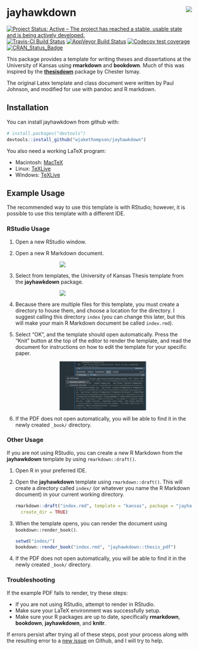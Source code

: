 
<!-- README.md is generated from README.Rmd. Please edit that file -->

# jayhawkdown <img src="man/figures/jayhawkdown.png" align="right" />

<!-- badges: start -->

[![Project Status: Active – The project has reached a stable, usable
state and is being actively
developed.](http://www.repostatus.org/badges/latest/active.svg)](http://www.repostatus.org/#active)
[![Travis-CI Build
Status](https://travis-ci.org/wjakethompson/jayhawkdown.svg?branch=master)](https://travis-ci.org/wjakethompson/jayhawkdown)
[![AppVeyor Build
Status](https://ci.appveyor.com/api/projects/status/github/wjakethompson/jayhawkdown?branch=master&svg=true)](https://ci.appveyor.com/project/wjakethompson/jayhawkdown)
[![Codecov test
coverage](https://codecov.io/gh/wjakethompson/jayhawkdown/branch/master/graph/badge.svg)](https://codecov.io/gh/wjakethompson/jayhawkdown?branch=master)
[![CRAN\_Status\_Badge](http://www.r-pkg.org/badges/version/jayhawkdown)](https://cran.r-project.org/package=jayhawkdown)
<!-- badges: end -->

This package provides a template for writing theses and dissertations at
the University of Kansas using **rmarkdown** and **bookdown**. Much of
this was inspired by the
[**thesisdown**](https://github.com/ismayc/thesisdown) package by
Chester Ismay.

The original Latex template and class document were written by Paul
Johnson, and modified for use with pandoc and R markdown.

## Installation

You can install jayhawkdown from github with:

``` r
# install.packages("devtools")
devtools::install_github("wjakethompson/jayhawkdown")
```

You also need a working LaTeX program:

  - Macintosh: [MacTeX](https://tug.org/mactex/mactex-download.html)
  - Linux:
    [TeXLive](https://www.tug.org/texlive/acquire-netinstall.html)
  - Windows: [TeXLive](https://www.tug.org/texlive/windows.html)

## Example Usage

The recommended way to use this template is with RStudio; however, it is
possible to use this template with a different IDE.

### RStudio Usage

1.  Open a new RStudio window.

2.  Open a new R Markdown document.
    
    <img src="README/rmarkdown.png" width="50%" style="display: block; margin: auto;" />

3.  Select from templates, the University of Kansas Thesis template from
    the **jayhawkdown** package.
    
    <img src="README/select-template.png" width="50%" style="display: block; margin: auto;" />

4.  Because there are multiple files for this template, you must create
    a directory to house them, and choose a location for the directory.
    I suggest calling this directory `index` (you can change this later,
    but this will make your main R Markdown document be called
    `index.rmd`).

5.  Select “OK”, and the template should open automatically. Press the
    “Knit” button at the top of the editor to render the template, and
    read the document for instructions on how to edit the template for
    your specific paper.
    
    <img src="README/knit.png" width="50%" style="display: block; margin: auto;" />

6.  If the PDF does not open automatically, you will be able to find it
    in the newly created `_book/` directory.

### Other Usage

If you are not using RStudio, you can create a new R Markdown from the
**jayhawkdown** template by using `rmarkdown::draft()`.

1.  Open R in your preferred IDE.

2.  Open the **jayhawkdown** template using `rmarkdown::draft()`. This
    will create a directory called `index/` (or whatever you name the R
    Markdown document) in your current working directory.
    
    ``` r
    rmarkdown::draft("index.rmd", template = "kansas", package = "jayhawkdown",
      create_dir = TRUE)
    ```

3.  When the template opens, you can render the document using
    `bookdown::render_book()`.
    
    ``` r
    setwd("index/")
    bookdown::render_book("index.rmd", "jayhawkdown::thesis_pdf")
    ```

4.  If the PDF does not open automatically, you will be able to find it
    in the newly created `_book/` directory.

### Troubleshooting

If the example PDF fails to render, try these steps:

  - If you are not using RStudio, attempt to render in RStudio.
  - Make sure your LaTeX environment was successfully setup.
  - Make sure your R packages are up to date, specifically
    **rmarkdown**, **bookdown**, **jayhawkdown**, and **knitr**.

If errors persist after trying all of these steps, post your process
along with the resulting error to a [new
issue](https://github.com/wjakethompson/jayhawkdown/issues) on Github,
and I will try to help.
